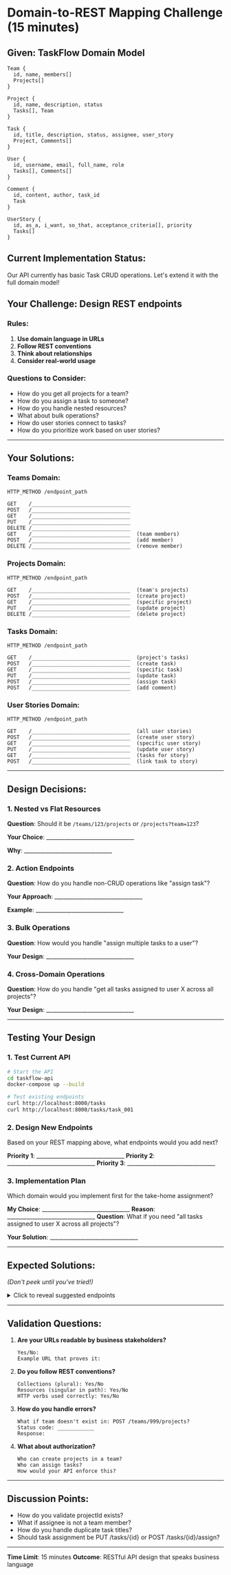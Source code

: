 # Domain-to-REST Mapping Challenge (15 minutes)

## Given: TaskFlow Domain Model

```
Team {
  id, name, members[]
  Projects[]
}

Project { 
  id, name, description, status
  Tasks[], Team
}

Task {
  id, title, description, status, assignee, user_story
  Project, Comments[]
}

User {
  id, username, email, full_name, role
  Tasks[], Comments[]
}

Comment {
  id, content, author, task_id
  Task
}

UserStory {
  id, as_a, i_want, so_that, acceptance_criteria[], priority
  Tasks[]
}
```

## Current Implementation Status:
Our API currently has basic Task CRUD operations. Let's extend it with the full domain model!

## Your Challenge: Design REST endpoints

### Rules:
1. **Use domain language in URLs**
2. **Follow REST conventions**  
3. **Think about relationships**
4. **Consider real-world usage**

### Questions to Consider:
- How do you get all projects for a team?
- How do you assign a task to someone?
- How do you handle nested resources?
- What about bulk operations?
- How do user stories connect to tasks?
- How do you prioritize work based on user stories?

---

## Your Solutions:

### Teams Domain:
```
HTTP_METHOD /endpoint_path

GET    /________________________________
POST   /________________________________
GET    /________________________________
PUT    /________________________________
DELETE /________________________________
GET    /________________________________  (team members)
POST   /________________________________  (add member)
DELETE /________________________________  (remove member)
```

### Projects Domain:
```
HTTP_METHOD /endpoint_path

GET    /________________________________  (team's projects)
POST   /________________________________  (create project)
GET    /________________________________  (specific project)
PUT    /________________________________  (update project)
DELETE /________________________________  (delete project)
```

### Tasks Domain:
```
HTTP_METHOD /endpoint_path

GET    /________________________________  (project's tasks)
POST   /________________________________  (create task)
GET    /________________________________  (specific task)
PUT    /________________________________  (update task)
POST   /________________________________  (assign task)
POST   /________________________________  (add comment)
```

### User Stories Domain:
```
HTTP_METHOD /endpoint_path

GET    /________________________________  (all user stories)
POST   /________________________________  (create user story)
GET    /________________________________  (specific user story)
PUT    /________________________________  (update user story)
GET    /________________________________  (tasks for story)
POST   /________________________________  (link task to story)
```

---

## Design Decisions:

### 1. Nested vs Flat Resources
**Question**: Should it be `/teams/123/projects` or `/projects?team=123`?

**Your Choice**: ________________________________

**Why**: ________________________________

### 2. Action Endpoints
**Question**: How do you handle non-CRUD operations like "assign task"?

**Your Approach**: ________________________________

**Example**: ________________________________

### 3. Bulk Operations
**Question**: How would you handle "assign multiple tasks to a user"?

**Your Design**: ________________________________

### 4. Cross-Domain Operations

**Question**: How do you handle "get all tasks assigned to user X across all projects"?

**Your Design**: ________________________________

---

## Testing Your Design

### 1. Test Current API
```bash
# Start the API
cd taskflow-api
docker-compose up --build

# Test existing endpoints
curl http://localhost:8000/tasks
curl http://localhost:8000/tasks/task_001
```

### 2. Design New Endpoints
Based on your REST mapping above, what endpoints would you add next?

**Priority 1**: ________________________________
**Priority 2**: ________________________________
**Priority 3**: ________________________________

### 3. Implementation Plan
Which domain would you implement first for the take-home assignment?

**My Choice**: ________________________________
**Reason**: ________________________________
**Question**: What if you need "all tasks assigned to user X across all projects"?

**Your Solution**: ________________________________

---

## Expected Solutions:
*(Don't peek until you've tried!)*

<details>
<summary>Click to reveal suggested endpoints</summary>

### Teams Domain:
```
GET    /teams                           # List all teams
POST   /teams                           # Create team
GET    /teams/{id}                      # Get specific team
PUT    /teams/{id}                      # Update team
DELETE /teams/{id}                      # Delete team
GET    /teams/{id}/members              # Get team members
POST   /teams/{id}/members              # Add member to team
DELETE /teams/{id}/members/{userId}     # Remove member from team
```

### Projects Domain:
```
GET    /teams/{teamId}/projects         # Get team's projects
POST   /teams/{teamId}/projects         # Create project in team
GET    /projects/{id}                   # Get specific project
PUT    /projects/{id}                   # Update project
DELETE /projects/{id}                   # Delete project
```

### Tasks Domain:
```
GET    /projects/{projectId}/tasks      # Get project's tasks
POST   /projects/{projectId}/tasks      # Create task in project
GET    /tasks/{id}                      # Get specific task
PUT    /tasks/{id}                      # Update task
POST   /tasks/{id}/assign               # Assign task to user
POST   /tasks/{id}/comments             # Add comment to task
```

### Advanced Endpoints:
```
GET    /users/{userId}/tasks            # Cross-domain: user's tasks
GET    /teams/{teamId}/tasks            # Cross-domain: team's all tasks
POST   /tasks/bulk-assign               # Bulk operation
GET    /projects/{id}/tasks/overdue     # Filtered sub-resources
```

</details>

---

## Validation Questions:

1. **Are your URLs readable by business stakeholders?**
   ```
   Yes/No: 
   Example URL that proves it:
   ```

2. **Do you follow REST conventions?**
   ```
   Collections (plural): Yes/No
   Resources (singular in path): Yes/No  
   HTTP verbs used correctly: Yes/No
   ```

3. **How do you handle errors?**
   ```
   What if team doesn't exist in: POST /teams/999/projects?
   Status code: ____________
   Response:
   ```

4. **What about authorization?**
   ```
   Who can create projects in a team?
   Who can assign tasks?
   How would your API enforce this?
   ```

---

## Discussion Points:
- How do you validate projectId exists?
- What if assignee is not a team member?
- How do you handle duplicate task titles?
- Should task assignment be PUT /tasks/{id} or POST /tasks/{id}/assign?

---

**Time Limit**: 15 minutes
**Outcome**: RESTful API design that speaks business language 